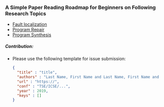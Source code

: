 ### A Simple Paper Reading Roadmap for Beginners on Following Research Topics

* [Fault localization](./Localization)
* [Program Repair](./Repair)
* [Program Synthesis](./Synthesis)



##### Contribution:

* Please use the following template for issue submission:

  ```json
  {
  	"title" : "title",
    "authors" : "Last Name, First Name and Last Name, First Name and ...",
    "url" : "https://",
    "conf" : "TSE/ICSE/...",
    "year" : 2019,
    "keys" : []
  }
  ```